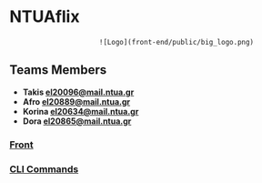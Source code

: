  # NTUAflix


                          ![Logo](front-end/public/big_logo.png)



## Teams Members 



 

- **Takis  [el20096@mail.ntua.gr](https://github.com/ntua-el20096)**  
- **Afro [el20889@mail.ntua.gr](https://github.com/ntua-el20889)**  
- **Korina [el20634@mail.ntua.gr](https://github.com/ntua-el20634)**  
- **Dora [el20865@mail.ntua.gr](https://github.com/ntua-el20865)**  


### [Front](https://github.com/ntua/softeng23-55/blob/main/front-end/README.md)
### [CLI Commands](https://github.com/ntua/softeng23-55/blob/main/cli-client/cli/README.md)

